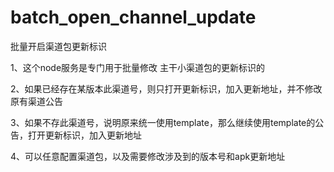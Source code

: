 # batch_open_channel_update
 批量开启渠道包更新标识
 
1、这个node服务是专门用于批量修改 主干小渠道包的更新标识的

2、如果已经存在某版本此渠道号，则只打开更新标识，加入更新地址，并不修改原有渠道公告

3、如果不存此渠道号，说明原来统一使用template，那么继续使用template的公告，打开更新标识，加入更新地址

4、可以任意配置渠道包，以及需要修改涉及到的版本号和apk更新地址
